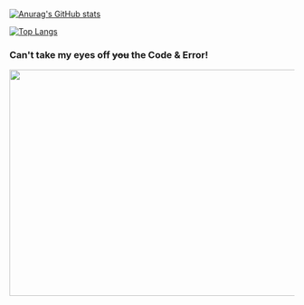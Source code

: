 
[![Anurag's GitHub stats](https://github-readme-stats.vercel.app/api?username=42azimut&show_icons=true&theme=radical)](https://github.com/anuraghazra/github-readme-stats)

[![Top Langs](https://github-readme-stats.vercel.app/api/top-langs/?username=42azimut&layout=compact)](https://github.com/anuraghazra/github-readme-stats)


### Can't take my eyes off ~~you~~ the Code & Error!

<img src="https://github.com/42azimut/md_doc_Study/blob/main/img/boostJS.png" width="600px" height="400px" align="center">

